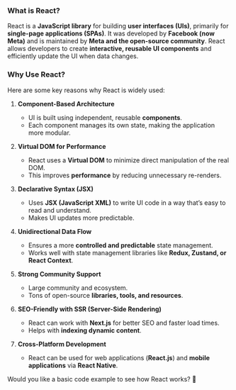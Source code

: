 ### What is React?
React is a **JavaScript library** for building **user interfaces (UIs)**, primarily for **single-page applications (SPAs)**. It was developed by **Facebook (now Meta)** and is maintained by **Meta and the open-source community**. React allows developers to create **interactive, reusable UI components** and efficiently update the UI when data changes.

### Why Use React?
Here are some key reasons why React is widely used:

1. **Component-Based Architecture**  
   - UI is built using independent, reusable **components**.
   - Each component manages its own state, making the application more modular.

2. **Virtual DOM for Performance**  
   - React uses a **Virtual DOM** to minimize direct manipulation of the real DOM.
   - This improves **performance** by reducing unnecessary re-renders.

3. **Declarative Syntax (JSX)**  
   - Uses **JSX (JavaScript XML)** to write UI code in a way that’s easy to read and understand.
   - Makes UI updates more predictable.

4. **Unidirectional Data Flow**  
   - Ensures a more **controlled and predictable** state management.
   - Works well with state management libraries like **Redux, Zustand, or React Context**.

5. **Strong Community Support**  
   - Large community and ecosystem.
   - Tons of open-source **libraries, tools, and resources**.

6. **SEO-Friendly with SSR (Server-Side Rendering)**  
   - React can work with **Next.js** for better SEO and faster load times.
   - Helps with **indexing dynamic content**.

7. **Cross-Platform Development**  
   - React can be used for web applications (**React.js**) and **mobile applications** via **React Native**.

Would you like a basic code example to see how React works? 🚀